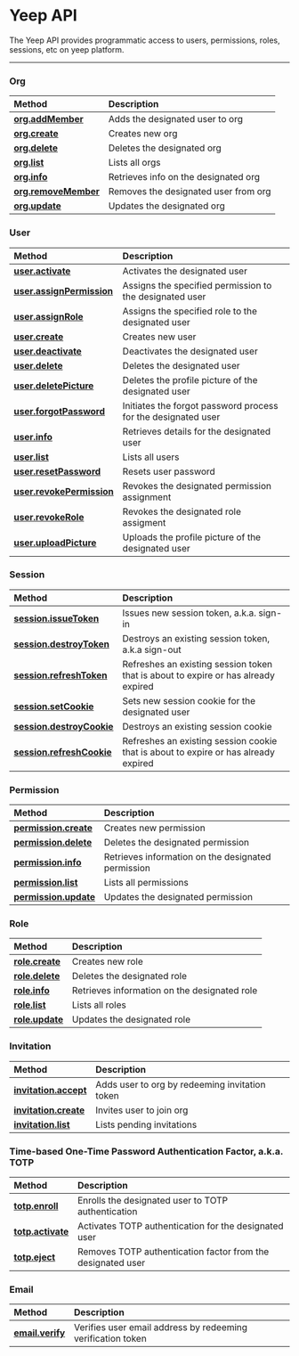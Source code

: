 # Yeep API

The Yeep API provides programmatic access to users, permissions, roles, sessions, etc on yeep platform.

---

### Org

| Method                                              | Description                          |
| :-------------------------------------------------- | :----------------------------------- |
| **[org.addMember](methods/org.addMember.md)**       | Adds the designated user to org      |
| **[org.create](methods/org.create.md)**             | Creates new org                      |
| **[org.delete](methods/org.delete.md)**             | Deletes the designated org           |
| **[org.list](methods/org.list.md)**                 | Lists all orgs                       |
| **[org.info](methods/org.info.md)**                 | Retrieves info on the designated org |
| **[org.removeMember](methods/org.removeMember.md)** | Removes the designated user from org |
| **[org.update](methods/org.update.md)**             | Updates the designated org           |

### User

| Method                                                        | Description                                                   |
| :------------------------------------------------------------ | :------------------------------------------------------------ |
| **[user.activate](methods/user.activate.md)**                 | Activates the designated user                                 |
| **[user.assignPermission](methods/user.assignPermission.md)** | Assigns the specified permission to the designated user       |
| **[user.assignRole](methods/user.assignRole.md)**             | Assigns the specified role to the designated user             |
| **[user.create](methods/user.create.md)**                     | Creates new user                                              |
| **[user.deactivate](methods/user.deactivate.md)**             | Deactivates the designated user                               |
| **[user.delete](methods/user.delete.md)**                     | Deletes the designated user                                   |
| **[user.deletePicture](methods/user.deletePicture.md)**       | Deletes the profile picture of the designated user            |
| **[user.forgotPassword](methods/user.forgotPassword.md)**     | Initiates the forgot password process for the designated user |
| **[user.info](methods/user.info.md)**                         | Retrieves details for the designated user                     |
| **[user.list](methods/user.list.md)**                         | Lists all users                                               |
| **[user.resetPassword](methods/user.resetPassword.md)**       | Resets user password                                          |
| **[user.revokePermission](methods/user.revokePermission.md)** | Revokes the designated permission assignment                  |
| **[user.revokeRole](methods/user.revokeRole.md)**             | Revokes the designated role assigment                         |
| **[user.uploadPicture](methods/user.uploadPicture.md)**       | Uploads the profile picture of the designated user            |

### Session

| Method                                                        | Description                                                                         |
| :------------------------------------------------------------ | :---------------------------------------------------------------------------------- |
| **[session.issueToken](methods/session.issueToken.md)**       | Issues new session token, a.k.a. sign-in                                            |
| **[session.destroyToken](methods/session.destroyToken.md)**   | Destroys an existing session token, a.k.a sign-out                                  |
| **[session.refreshToken](methods/session.refreshToken.md)**   | Refreshes an existing session token that is about to expire or has already expired  |
| **[session.setCookie](methods/session.setCookie.md)**         | Sets new session cookie for the designated user                                     |
| **[session.destroyCookie](methods/session.destroyCookie.md)** | Destroys an existing session cookie                                                 |
| **[session.refreshCookie](methods/session.refreshCookie.md)** | Refreshes an existing session cookie that is about to expire or has already expired |

### Permission

| Method                                                | Description                                        |
| :---------------------------------------------------- | :------------------------------------------------- |
| **[permission.create](methods/permission.create.md)** | Creates new permission                             |
| **[permission.delete](methods/permission.delete.md)** | Deletes the designated permission                  |
| **[permission.info](methods/permission.info.md)**     | Retrieves information on the designated permission |
| **[permission.list](methods/permission.list.md)**     | Lists all permissions                              |
| **[permission.update](methods/permission.update.md)** | Updates the designated permission                  |

### Role

| Method                                    | Description                                  |
| :---------------------------------------- | :------------------------------------------- |
| **[role.create](methods/role.create.md)** | Creates new role                             |
| **[role.delete](methods/role.delete.md)** | Deletes the designated role                  |
| **[role.info](methods/role.info.md)**     | Retrieves information on the designated role |
| **[role.list](methods/role.list.md)**     | Lists all roles                              |
| **[role.update](methods/role.update.md)** | Updates the designated role                  |

### Invitation

| Method                                                | Description                                    |
| :---------------------------------------------------- | :--------------------------------------------- |
| **[invitation.accept](methods/invitation.accept.md)** | Adds user to org by redeeming invitation token |
| **[invitation.create](methods/invitation.create.md)** | Invites user to join org                       |
| **[invitation.list](methods/invitation.list.md)**     | Lists pending invitations                      |

### Time-based One-Time Password Authentication Factor, a.k.a. TOTP

| Method                                        | Description                                                 |
| :-------------------------------------------- | :---------------------------------------------------------- |
| **[totp.enroll](methods/totp.enroll.md)**     | Enrolls the designated user to TOTP authentication          |
| **[totp.activate](methods/totp.activate.md)** | Activates TOTP authentication for the designated user       |
| **[totp.eject](methods/totp.eject.md)**       | Removes TOTP authentication factor from the designated user |

### Email

| Method                                      | Description                                                 |
| :------------------------------------------ | :---------------------------------------------------------- |
| **[email.verify](methods/email.verify.md)** | Verifies user email address by redeeming verification token |
